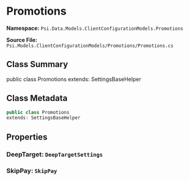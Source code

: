# Promotions

**Namespace:** `Psi.Data.Models.ClientConfigurationModels.Promotions`

**Source File:** `Psi.Models.ClientConfigurationModels/Promotions/Promotions.cs`

## Class Summary

public class Promotions
extends: SettingsBaseHelper

## Class Metadata

```typescript
public class Promotions
extends: SettingsBaseHelper
```

## Properties

### DeepTarget: `DeepTargetSettings`

### SkipPay: `SkipPay`
